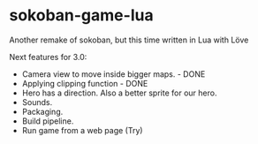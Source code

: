 # sokoban-game-lua
Another remake of sokoban, but this time written in Lua with Löve

Next features for 3.0:

- Camera view to move inside bigger maps. - DONE
- Applying clipping function - DONE
- Hero has a direction. Also a better sprite for our hero.
- Sounds.
- Packaging.
- Build pipeline.
- Run game from a web page (Try)
